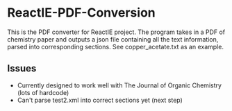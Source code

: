 # ReactIE-PDF-Conversion
This is the PDF converter for ReactIE project. The program takes in a PDF of chemistry paper and outputs a json file containing all the text information, parsed into corresponding sections. See copper_acetate.txt as an example.

## Issues
- Currently designed to work well with The Journal of Organic Chemistry (lots of hardcode)
- Can't parse test2.xml into correct sections yet (next step)
